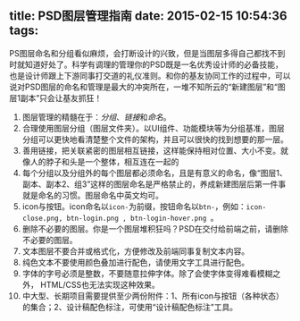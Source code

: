 title: PSD图层管理指南
date: 2015-02-15 10:54:36
tags:
---
PS图层命名和分组看似麻烦，会打断设计的兴致，但是当图层多得自己都找不到时就知道好处了。科学有调理的管理你的PSD既是一名优秀设计师的必备技能，也是设计师跟上下游同事打交道的礼仪准则。和你的基友协同工作的过程中，可以说对PSD图层的命名和管理是最大的冲突所在，一堆不知所云的“新建图层”和“图层1副本”只会让基友抓狂！

1. 图层管理的精髓在于：*分组*、*链接*和*命名*。
2. 合理使用图层分组（图层文件夹）。以UI组件、功能模块等为分组基准，图层分组可以更快地看清楚整个文件的架构，并且可以很快的找到想要的那一层。
3. 善用链接，把关联紧密的图层相互链接，这样能保持相对位置、大小不变。就像人的脖子和头是一个整体，相互连在一起的
4. 每个分组以及分组外的每个图层都必须命名，且是有意义的命名，像“图层1、副本、副本2、组3”这样的图层命名是严格禁止的，养成新建图层后第一件事就是命名的习惯。图层命名中英文均可。
5. icon与按钮。icon命名以`icon-`为前缀，按钮命名以`btn-`，例如：`icon-close.png, btn-login.png , btn-login-hover.png `。
6. 删除不必要的图层。你是一个图层堆积狂吗？PSD在交付给前端之前，请删除不必要的图层。
7. 文本图层不要合并或格式化，方便修改及前端同事复制文本内容。
8. 纯色文本不要使用颜色叠加进行配色，请使用文字工具进行配色。
9. 字体的字号必须是整数，不要随意拉伸字体。除了会使字体变得难看模糊之外， HTML/CSS也无法实现这种效果。
10. 中大型、长期项目需要提供至少两份附件：1、所有icon与按钮（各种状态）的集合；2、设计稿配色标注，可使用“设计稿配色标注”工具。